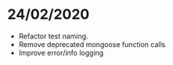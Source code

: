 # 24/02/2020

- Refactor test naming.
- Remove deprecated mongoose function calls
- Improve error/info logging
